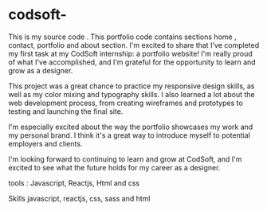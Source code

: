 # codsoft-
This is my source code .
This portfolio code contains sections
home , contact, portfolio and about section.
I'm excited to share that I've completed my first task at my CodSoft internship: a portfolio website! I'm really proud of what I've accomplished, and I'm grateful for the opportunity to learn and grow as a designer.

This project was a great chance to practice my responsive design skills, as well as my color mixing and typography skills. I also learned a lot about the web development process, from creating wireframes and prototypes to testing and launching the final site.

I'm especially excited about the way the portfolio showcases my work and my personal brand. I think it's a great way to introduce myself to potential employers and clients.

I'm looking forward to continuing to learn and grow at CodSoft, and I'm excited to see what the future holds for my career as a designer.

tools : Javascript, Reactjs, Html and css

Skills javascript, reactjs, css, sass and html
